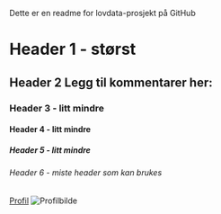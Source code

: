 Dette er en readme for lovdata-prosjekt på GitHub
# Header 1 - størst
## Header 2 Legg til kommentarer her:
### Header 3 - litt mindre
#### Header 4 - litt mindre
##### Header 5 - litt mindre
###### Header 6 - miste header som kan brukes

[Profil](https://github.com/nbtnt1)
![Profilbilde](https://github.com/nbtnt1/github-lovdata/blob/master/Tore%20Teigene%20-%20Profilbilde%20-%2001.jpg)
